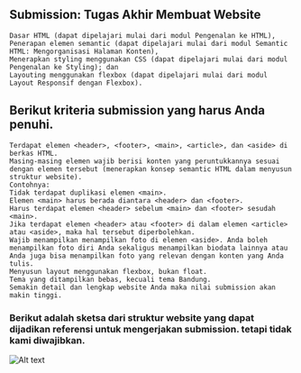 ## Submission: Tugas Akhir Membuat Website
```
Dasar HTML (dapat dipelajari mulai dari modul Pengenalan ke HTML),
Penerapan elemen semantic (dapat dipelajari mulai dari modul Semantic HTML: Mengorganisasi Halaman Konten),
Menerapkan styling menggunakan CSS (dapat dipelajari mulai dari modul Pengenalan ke Styling); dan
Layouting menggunakan flexbox (dapat dipelajari mulai dari modul Layout Responsif dengan Flexbox).
```


## Berikut kriteria submission yang harus Anda penuhi.
```
Terdapat elemen <header>, <footer>, <main>, <article>, dan <aside> di berkas HTML.
Masing-masing elemen wajib berisi konten yang peruntukkannya sesuai dengan elemen tersebut (menerapkan konsep semantic HTML dalam menyusun struktur website).
Contohnya:
Tidak terdapat duplikasi elemen <main>.
Elemen <main> harus berada diantara <header> dan <footer>.
Harus terdapat elemen <header> sebelum <main> dan <footer> sesudah <main>.
Jika terdapat elemen <header> atau <footer> di dalam elemen <article> atau <aside>, maka hal tersebut diperbolehkan.
Wajib menampilkan menampilkan foto di elemen <aside>. Anda boleh menampilkan foto diri Anda sekaligus menampilkan biodata lainnya atau Anda juga bisa menampilkan foto yang relevan dengan konten yang Anda tulis.
Menyusun layout menggunakan flexbox, bukan float.
Tema yang ditampilkan bebas, kecuali tema Bandung.
Semakin detail dan lengkap website Anda maka nilai submission akan makin tinggi.
```


### Berikut adalah sketsa dari struktur website yang dapat dijadikan referensi untuk mengerjakan submission. tetapi tidak kami diwajibkan.
![Alt text](https://dicoding-web-img.sgp1.cdn.digitaloceanspaces.com/original/academy/dos:a1d316319803898031089af9af77791e20230623094410.png)
